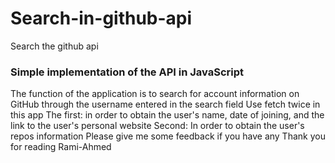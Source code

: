 # Search-in-github-api
Search the github api


### Simple implementation of the API in JavaScript
The function of the application is to search for account information on GitHub through the username entered in the search field
Use fetch twice in this app
The first: in order to obtain the user's name, date of joining, and the link to the user's personal website
Second: In order to obtain the user's repos information
Please give me some feedback if you have any
Thank you for reading
Rami-Ahmed
